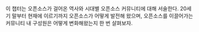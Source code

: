 이 챕터는 오픈소스가 걸어온 역사와 시대별 오픈소스 커뮤니티에 대해 서술한다. 20세기 말부터 현재에 이르기까지 오픈소스가 어떻게 발전해 왔으며, 오픈소스를 이끌어가는 커뮤니티 내 구성원은 어떻게 변화해왔는지 한 번 살펴보자.
